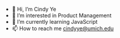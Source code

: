 - 👋 Hi, I’m Cindy Ye
- 👀 I’m interested in Product Management
- 🌱 I’m currently learning JavaScript
- 📫 How to reach me cindyye@umich.edu

<!---
cye9936/cye9936 is a ✨ special ✨ repository because its `README.md` (this file) appears on your GitHub profile.
You can click the Preview link to take a look at your changes.
--->
